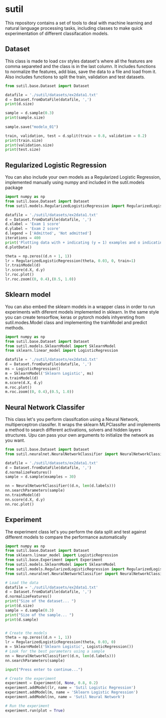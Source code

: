 # sutil
This repository contains a set of tools to deal with machine learning and natural language processing tasks, including classes to make quick experimentation of different classifacation models.

## Dataset
This class is made to load csv styles dataset's where all the features are comma separeted and the class is in the last column.
It includes functions to normalize the features, add bias, save the data to a file and load from it. Also includes functions
to split the train, validation and test datasets.

```python
from sutil.base.Dataset import Dataset

datafile = './sutil/datasets/ex2data1.txt'
d = Dataset.fromDataFile(datafile, ',')
print(d.size)

sample = d.sample(0.3)
print(sample.size)
        
sample.save("modelo_01")

train, validation, test = d.split(train = 0.8, validation = 0.2)
print(train.size)
print(validation.size)
print(test.size)
```

## Regularized Logistic Regression
You can also include your own models as a Regularized Logistic Regression, implemented manually using numpy and included in the sutil.models package
```python
import numpy as np
from sutil.base.Dataset import Dataset
from sutil.models.RegularizedLogisticRegression import RegularizedLogisticRegression

datafile = './sutil/datasets/ex2data1.txt'
d = Dataset.fromDataFile(datafile, ',')
d.xlabel = 'Exam 1 score'
d.ylabel = 'Exam 2 score'
d.legend = ['Admitted', 'Not admitted']
iterations = 400
print('Plotting data with + indicating (y = 1) examples and o indicating (y = 0) examples.\n')
d.plotData()

theta = np.zeros((d.n + 1, 1))
lr = RegularizedLogisticRegression(theta, 0.03, 0, train=1)
lr.trainModel(d)
lr.score(d.X, d.y)
lr.roc.plot()
lr.roc.zoom((0, 0.4),(0.5, 1.0))
```

## Sklearn model 
You can also embed the sklearn models in a wrapper class in order to run experiments with diferent models implemented in sklearn. In the same style you can create tensorflow, keras or pytorch models inhyereting from sutil.modes.Model class and
implementing the trainModel and predict methods.
```python
import numpy as np
from sutil.base.Dataset import Dataset
from sutil.models.SklearnModel import SklearnModel
from sklearn.linear_model import LogisticRegression

datafile = './sutil/datasets/ex2data1.txt'
d = Dataset.fromDataFile(datafile, ',')
ms = LogisticRegression()
m = SklearnModel('Sklearn Logistic', ms)
m.trainModel(d)
m.score(d.X, d.y)
m.roc.plot()
m.roc.zoom((0, 0.4),(0.5, 1.0))
```

## Neural Network Classifer
This class let's you perform classifcation using a Neural Network, multiperceptron classifer. It wraps the sklearn MLPClassifer 
and implements a method to search different activations, solvers and hidden layers structures. Upu can pass 
your own arguments to initialize the network as you want.
```python
from sutil.base.Dataset import Dataset
from sutil.neuralnet.NeuralNetworkClassifier import NeuralNetworkClassifier

datafile = './sutil/datasets/ex2data1.txt'
d = Dataset.fromDataFile(datafile, ',')
d.normalizeFeatures()
sample = d.sample(examples = 30)

nn = NeuralNetworkClassifier((d.n, len(d.labels)))
nn.searchParameters(sample)
nn.trainModel(d)
nn.score(d.X, d.y)
nn.roc.plot()
```

## Experiment
The experiment class let's you perform the data split and test against different models to compare the 
performance automatically
```python
import numpy as np
from sutil.base.Dataset import Dataset
from sklearn.linear_model import LogisticRegression
from sutil.base.Experiment import Experiment
from sutil.models.SklearnModel import SklearnModel
from sutil.models.RegularizedLogisticRegression import RegularizedLogisticRegression
from sutil.neuralnet.NeuralNetworkClassifier import NeuralNetworkClassifier

# Load the data
datafile = './sutil/datasets/ex2data1.txt'
d = Dataset.fromDataFile(datafile, ',')
d.normalizeFeatures()
print("Size of the dataset... ")
print(d.size)
sample = d.sample(0.3)
print("Size of the sample... ")
print(d.sample)


# Create the models
theta = np.zeros((d.n + 1, 1))
lr = RegularizedLogisticRegression(theta, 0.03, 0)
m = SklearnModel('Sklearn Logistic', LogisticRegression())
# Look for the best parameters using a sample
nn = NeuralNetworkClassifier((d.n, len(d.labels)))
nn.searchParameters(sample)

input("Press enter to continue...")

# Create the experiment
experiment = Experiment(d, None, 0.8, 0.2)
experiment.addModel(lr, name = 'Sutil Logistic Regression')
experiment.addModel(m, name = 'Sklearn Logistic Regression')
experiment.addModel(nn, name = 'Sutil Neural Network')

# Run the experiment
experiment.run(plot = True)
```